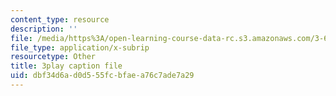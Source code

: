 ```yaml
---
content_type: resource
description: ''
file: /media/https%3A/open-learning-course-data-rc.s3.amazonaws.com/3-60-symmetry-structure-and-tensor-properties-of-materials-fall-2005/dbf34d6ad0d555fcbfaea76c7ade7a29_9JXMg32f09w.vtt
file_type: application/x-subrip
resourcetype: Other
title: 3play caption file
uid: dbf34d6a-d0d5-55fc-bfae-a76c7ade7a29
---
```

